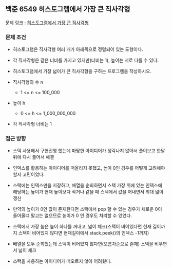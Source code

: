## 백준 6549 히스토그램에서 가장 큰 직사각형

문제 링크 : [히스토그램에서 가장 큰 직사각형](https://www.acmicpc.net/problem/6549)

### 문제 조건

- 히스토그램은 직사각형 여러 개가 아래쪽으로 정렬되어 있는 도형이다.
- 각 직사각형은 같은 너비를 가지고 있지만(너비는 1), 높이는 서로 다를 수 있다.
- 히스토그램에서 가장 넓이가 큰 직사각형을 구하는 프로그램을 작성하시오.

- 직사각형의 수 n
    - 1 <= n <= 100_000
- 높이 h
    - 0 <= h <= 1_000_000_000
- 각 직사각형 너비는 1

### 접근 방향

- 스택 사용해서 구현진행 했는데 마땅한 아이디어가 생각나지 않아서 풀이보고 한달 뒤에 다시 풀어서 해결
- 인덱스를 활용하는 아이디어를 떠올리지 못했고, 높이 0인 경우를 어떻게 고려해야할지 고민이었다.
- 스택에는 인덱스만을 저장하고, 배열을 순회하면서 스택 가장 위에 있는 인덱스에 해당하는 높이가 현재 높이보다 작거나 같을 때 스택에서 값을 꺼내면서 최대 넓이 갱신
- 만약의 높이가 0인 값이 존재한다면 스택에서 pop 할 수 있는 경우가 새로운 0이 들어올떄 말고는 없으므로 높이가 0 인 경우도 처리할 수 있었다.
- 스택에서 가장 높은 높이 하나를 꺼내고, 넓이 체크(스택이 비어있다면 현재 길이까지 스택이 비어있지 않다면 현재길이에서 stack.peek()의 인덱스 -1까지)
- 배열을 모두 순회했는데 스택이 비어있지 않다면(오름차순으로 존재) 스택을 비우면서 넓이 체크

- 스택을 사용하는 아이디어가 떠오르지 않아 어려웠다.